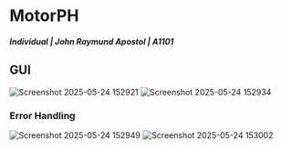 # MotorPH

##### Individual | John Raymund Apostol | A1101

## GUI
![Screenshot 2025-05-24 152921](https://github.com/user-attachments/assets/81b5a11f-03e3-4d76-a16c-8d7ecea6dfc8)
![Screenshot 2025-05-24 152934](https://github.com/user-attachments/assets/c063d02a-4b57-4194-99e5-83a72ba23aa9)
### Error Handling
![Screenshot 2025-05-24 152949](https://github.com/user-attachments/assets/f8338ce5-97ea-4f1b-98e3-b0159d140d3b)
![Screenshot 2025-05-24 153002](https://github.com/user-attachments/assets/472158da-30a3-4219-899e-7939fb27dc10)
